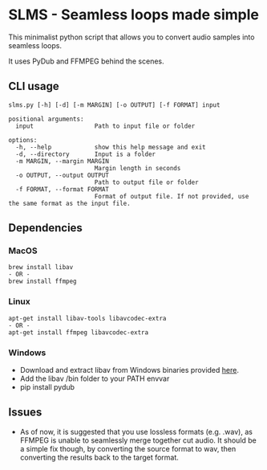 # SLMS - Seamless loops made simple
This minimalist python script that allows you to convert audio samples into seamless loops.

It uses PyDub and FFMPEG behind the scenes.
## CLI usage
```
slms.py [-h] [-d] [-m MARGIN] [-o OUTPUT] [-f FORMAT] input

positional arguments:
  input                 Path to input file or folder

options:
  -h, --help            show this help message and exit
  -d, --directory       Input is a folder
  -m MARGIN, --margin MARGIN
                        Margin length in seconds
  -o OUTPUT, --output OUTPUT
                        Path to output file or folder
  -f FORMAT, --format FORMAT
                        Format of output file. If not provided, use the same format as the input file.
````
## Dependencies
### MacOS
```
brew install libav
- OR -
brew install ffmpeg
```
### Linux
```
apt-get install libav-tools libavcodec-extra
- OR -
apt-get install ffmpeg libavcodec-extra
```
### Windows
- Download and extract libav from Windows binaries provided [here](http://builds.libav.org/windows/).
- Add the libav /bin folder to your PATH envvar
- pip install pydub

## Issues
- As of now, it is suggested that you use lossless formats (e.g. .wav), as FFMPEG is unable to seamlessly merge together cut audio. It should be a simple fix though, by converting the source format to wav, then converting the results back to the target format.
